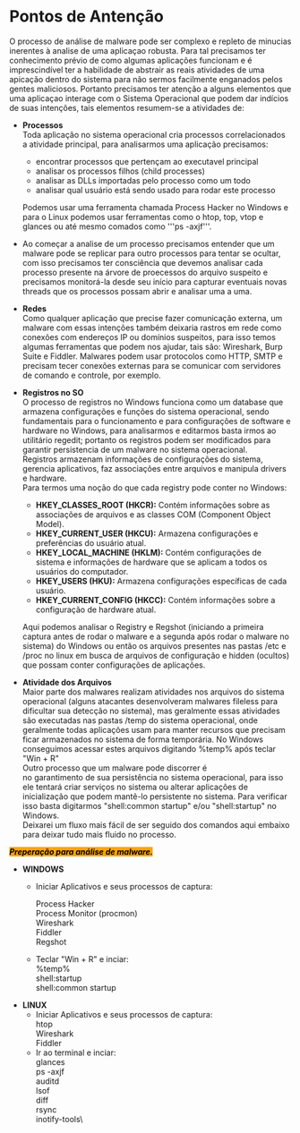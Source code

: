 # Pontos de Antenção

O processo de análise de malware pode ser complexo e repleto de minucias inerentes à analise de uma aplicaçao robusta. Para tal precisamos ter conhecimento prévio de como algumas aplicações funcionam e é imprescindível ter a habilidade de abstrair as reais atividades de uma apicação dentro do sistema para não sermos facilmente enganados pelos gentes maliciosos. Portanto precisamos ter atenção a alguns elementos que uma aplicaçao interage com o Sistema Operacional que podem dar indícios de suas intenções, tais elementos resumem-se a atividades de:

*   **Processos**\
    Toda aplicação no sistema operacional cria processos correlacionados a atividade principal, para analisarmos uma aplicação precisamos:

    * encontrar processos que pertençam ao executavel principal
    * analisar os processos filhos (child processes)
    * analisar as DLLs importadas pelo processo como um todo&#x20;
    * analisar qual usuário está sendo usado para rodar este processo

    Podemos usar uma ferramenta chamada Process Hacker no Windows e para o Linux podemos usar ferramentas como o htop, top, vtop e glances ou até mesmo comados como '''ps -axjf'''.&#x20;
* Ao começar a analise de um processo precisamos entender que um malware pode se replicar para outro processos para tentar se ocultar, com isso precisamos ter consciência que devemos analisar cada processo presente na árvore de proecessos do arquivo suspeito e precisamos monitorá-la desde seu início para capturar eventuais novas threads que os processos possam abrir e analisar uma a uma.
* **Redes**\
  Como qualquer aplicação que precise fazer comunicação externa, um malware com essas intenções também deixaria rastros em rede como conexões com endereços IP ou domínios suspeitos, para isso temos algumas ferramentas que podem nos ajudar, tais são: Wireshark, Burp Suite e Fiddler. Malwares podem usar protocolos como HTTP, SMTP  e precisam tecer conexões externas para se comunicar com servidores de comando e controle, por exemplo.
*   **Registros no SO**\
    O processo de registros no Windows funciona como um database que armazena configurações e funções do sistema operacional, sendo fundamentais para o funcionamento e para configurações de software e hardware no Windows, para analisarmos e editarmos basta irmos ao utilitário regedit; portanto os registros podem ser modificados para garantir persistencia de um malware no sistema operacional.\
    Registros armazenam informações de configurações do sistema, gerencia aplicativos, faz associações entre arquivos e manipula drivers e hardware.\
    Para termos uma noção do que cada registry pode conter no Windows:

    * **HKEY\_CLASSES\_ROOT (HKCR):** Contém informações sobre as associações de arquivos e as classes COM (Component Object Model).
    * **HKEY\_CURRENT\_USER (HKCU):** Armazena configurações e preferências do usuário atual.
    * **HKEY\_LOCAL\_MACHINE (HKLM):** Contém configurações de sistema e informações de hardware que se aplicam a todos os usuários do computador.
    * **HKEY\_USERS (HKU):** Armazena configurações específicas de cada usuário.
    * **HKEY\_CURRENT\_CONFIG (HKCC):** Contém informações sobre a configuração de hardware atual.

    Aqui podemos analisar o Registry e Regshot (iniciando a primeira captura antes de rodar o malware e a segunda após rodar o malware no sistema) do Windows ou então os arquivos presentes nas pastas /etc e  /proc no linux em busca de arquivos de configuração e hidden (ocultos) que possam conter configurações de aplicações.&#x20;
* **Atividade dos Arquivos**\
  Maior parte dos malwares realizam atividades nos arquivos do sistema operacional (alguns atacantes desenvolveram malwares fileless para dificultar sua detecção no sistema), mas geralmente essas atividades são executadas nas pastas /temp do sistema operacional, onde geralmente todas aplicações usam para manter recursos que precisam ficar armazenados no sistema de forma temporária. No Windows conseguimos acessar estes arquivos digitando %temp% após teclar "Win + R"\
  Outro processo que um malware pode discorrer é\
  &#x20;no garantimento de sua persistência no sistema operacional, para isso ele tentará criar serviços no sistema ou alterar aplicações de inicialização que podem mantê-lo persistente no sistema. Para verificar isso basta digitarmos "shell:common startup" e/ou "shell:startup" no Windows.\
  Deixarei um fluxo mais fácil de ser seguido dos comandos aqui embaixo para deixar tudo mais fluido no processo.

_<mark style="background-color:orange;">**Preperação para análise de malware.**</mark>_

* **WINDOWS**
  *   Iniciar Aplicativos e seus processos de captura:

      Process Hacker\
      Process Monitor (procmon)\
      Wireshark\
      Fiddler\
      Regshot
  * Teclar "Win + R" e inciar:\
    %temp%\
    shell:startup\
    shell:common startup
* **LINUX**
  * Iniciar Aplicativos e seus processos de captura:\
    htop\
    Wireshark\
    Fiddler
  * Ir ao terminal e inciar:\
    glances\
    ps -axjf\
    auditd\
    lsof\
    diff\
    rsync\
    inotify-tools\
